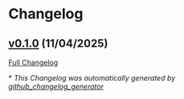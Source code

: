 # Changelog

## [v0.1.0](https://github.com/libis/teneo-format_library/tree/v0.1.0) (11/04/2025)

[Full Changelog](https://github.com/libis/teneo-format_library/compare/d2d78780dfb6564b66e45db0157364e99e91a7ab...v0.1.0)



\* *This Changelog was automatically generated by [github_changelog_generator](https://github.com/github-changelog-generator/github-changelog-generator)*
